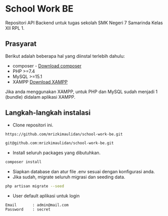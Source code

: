 # School Work BE

Repositori API Backend untuk tugas sekolah SMK Negeri 7 Samarinda Kelas XII RPL 1.

## Prasyarat

Berikut adalah beberapa hal yang diinstal terlebih dahulu:

-   composer - [Download composer](https://getcomposer.org/)
-   PHP >=7.4
-   MySQL >=15.1
-   XAMPP [Download XAMPP](https://www.apachefriends.org/index.html)

Jika anda menggunakan XAMPP, untuk PHP dan MySQL sudah menjadi 1 (bundle) didalam aplikasi XAMPP.

## Langkah-langkah instalasi

-   Clone repositori ini.

```bash
https://github.com/mrizkimaulidan/school-work-be.git
```

```bash
git@github.com:mrizkimaulidan/school-work-be.git
```

-   Install seluruh packages yang dibutuhkan.

```bash
composer install
```

-   Siapkan database dan atur file .env sesuai dengan konfigurasi anda.
-   Jika sudah, migrate seluruh migrasi dan seeding data.

```bash
php artisan migrate --seed
```

-   User default aplikasi untuk login

```
Email       : admin@mail.com
Password    : secret
```
